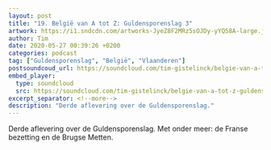 ```yaml
---
layout: post
title: "19. België van A tot Z: Guldensporenslag 3"
artwork: https://i1.sndcdn.com/artworks-JyeZ8F2MRz5sOJDy-yYQ58A-large.jpg
author: Tim
date: 2020-05-27 00:39:26 +0200
categories: podcast
tag: ["Guldensporenslag", "België", "Vlaanderen"]
postsoundcoud_url: https://soundcloud.com/tim-gistelinck/belgie-van-a-tot-z-guldensporenslag-3
embed_player:
  type: soundcloud
  src: https://soundcloud.com/tim-gistelinck/belgie-van-a-tot-z-guldensporenslag-3
excerpt_separator: <!--more-->
description: "Derde aflevering over de Guldensporenslag."
---
```

Derde aflevering over de Guldensporenslag. Met onder meer: de Franse bezetting en de Brugse Metten.
